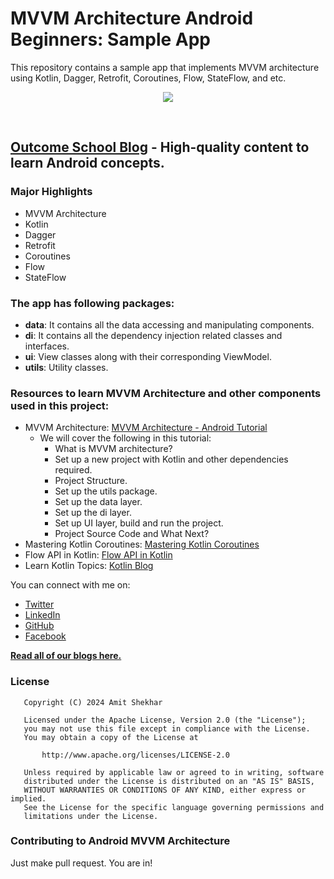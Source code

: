 # MVVM Architecture Android Beginners: Sample App

This repository contains a sample app that implements MVVM architecture using Kotlin, Dagger,
Retrofit, Coroutines, Flow, StateFlow, and etc.
<p align="center">
  <img src="https://raw.githubusercontent.com/amitshekhariitbhu/MVVM-Architecture-Android/master/assets/banner-mvvm-arch-beginners.jpg">
</p>
<br>

## [Outcome School Blog](https://outcomeschool.com/blog) - High-quality content to learn Android concepts.

### Major Highlights

- MVVM Architecture
- Kotlin
- Dagger
- Retrofit
- Coroutines
- Flow
- StateFlow

### The app has following packages:

- **data**: It contains all the data accessing and manipulating components.
- **di**: It contains all the dependency injection related classes and interfaces.
- **ui**: View classes along with their corresponding ViewModel.
- **utils**: Utility classes.

### Resources to learn MVVM Architecture and other components used in this project:

- MVVM
  Architecture: [MVVM Architecture - Android Tutorial](https://outcomeschool.com/blog/mvvm-architecture-android)
    - We will cover the following in this tutorial:
        - What is MVVM architecture?
        - Set up a new project with Kotlin and other dependencies required.
        - Project Structure.
        - Set up the utils package.
        - Set up the data layer.
        - Set up the di layer.
        - Set up UI layer, build and run the project.
        - Project Source Code and What Next?
- Mastering Kotlin
  Coroutines: [Mastering Kotlin Coroutines](https://outcomeschool.com/blog/kotlin-coroutines)
- Flow API in Kotlin: [Flow API in Kotlin](https://outcomeschool.com/blog/flow-api-in-kotlin)
- Learn Kotlin Topics: [Kotlin Blog](https://outcomeschool.com/tags/kotlin)

You can connect with me on:

- [Twitter](https://twitter.com/amitiitbhu)
- [LinkedIn](https://www.linkedin.com/in/amit-shekhar-iitbhu)
- [GitHub](https://github.com/amitshekhariitbhu)
- [Facebook](https://www.facebook.com/amit.shekhar.iitbhu)

[**Read all of our blogs here.**](https://outcomeschool.com/blog)

### License

```
   Copyright (C) 2024 Amit Shekhar

   Licensed under the Apache License, Version 2.0 (the "License");
   you may not use this file except in compliance with the License.
   You may obtain a copy of the License at

       http://www.apache.org/licenses/LICENSE-2.0

   Unless required by applicable law or agreed to in writing, software
   distributed under the License is distributed on an "AS IS" BASIS,
   WITHOUT WARRANTIES OR CONDITIONS OF ANY KIND, either express or implied.
   See the License for the specific language governing permissions and
   limitations under the License.
```

### Contributing to Android MVVM Architecture

Just make pull request. You are in!
